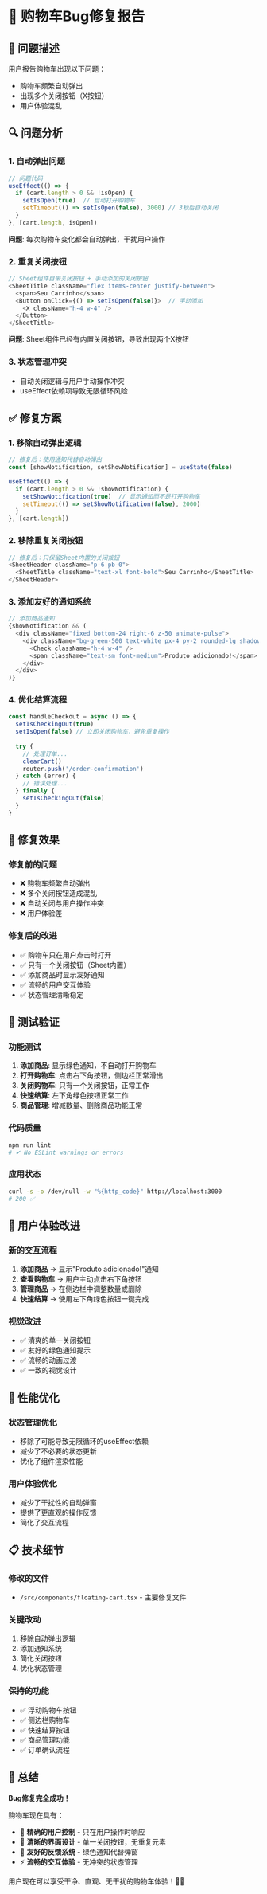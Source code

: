# 🐛 购物车Bug修复报告

## 🎯 问题描述
用户报告购物车出现以下问题：
- 购物车频繁自动弹出
- 出现多个关闭按钮（X按钮）
- 用户体验混乱

## 🔍 问题分析

### 1. 自动弹出问题
```typescript
// 问题代码
useEffect(() => {
  if (cart.length > 0 && !isOpen) {
    setIsOpen(true)  // 自动打开购物车
    setTimeout(() => setIsOpen(false), 3000) // 3秒后自动关闭
  }
}, [cart.length, isOpen])
```
**问题**: 每次购物车变化都会自动弹出，干扰用户操作

### 2. 重复关闭按钮
```typescript
// Sheet组件自带关闭按钮 + 手动添加的关闭按钮
<SheetTitle className="flex items-center justify-between">
  <span>Seu Carrinho</span>
  <Button onClick={() => setIsOpen(false)}>  // 手动添加
    <X className="h-4 w-4" />
  </Button>
</SheetTitle>
```
**问题**: Sheet组件已经有内置关闭按钮，导致出现两个X按钮

### 3. 状态管理冲突
- 自动关闭逻辑与用户手动操作冲突
- useEffect依赖项导致无限循环风险

## ✅ 修复方案

### 1. 移除自动弹出逻辑
```typescript
// 修复后：使用通知代替自动弹出
const [showNotification, setShowNotification] = useState(false)

useEffect(() => {
  if (cart.length > 0 && !showNotification) {
    setShowNotification(true)  // 显示通知而不是打开购物车
    setTimeout(() => setShowNotification(false), 2000)
  }
}, [cart.length])
```

### 2. 移除重复关闭按钮
```typescript
// 修复后：只保留Sheet内置的关闭按钮
<SheetHeader className="p-6 pb-0">
  <SheetTitle className="text-xl font-bold">Seu Carrinho</SheetTitle>
</SheetHeader>
```

### 3. 添加友好的通知系统
```typescript
// 添加商品通知
{showNotification && (
  <div className="fixed bottom-24 right-6 z-50 animate-pulse">
    <div className="bg-green-500 text-white px-4 py-2 rounded-lg shadow-lg flex items-center space-x-2">
      <Check className="h-4 w-4" />
      <span className="text-sm font-medium">Produto adicionado!</span>
    </div>
  </div>
)}
```

### 4. 优化结算流程
```typescript
const handleCheckout = async () => {
  setIsCheckingOut(true)
  setIsOpen(false) // 立即关闭购物车，避免重复操作
  
  try {
    // 处理订单...
    clearCart()
    router.push('/order-confirmation')
  } catch (error) {
    // 错误处理...
  } finally {
    setIsCheckingOut(false)
  }
}
```

## 🎯 修复效果

### 修复前的问题
- ❌ 购物车频繁自动弹出
- ❌ 多个关闭按钮造成混乱
- ❌ 自动关闭与用户操作冲突
- ❌ 用户体验差

### 修复后的改进
- ✅ 购物车只在用户点击时打开
- ✅ 只有一个关闭按钮（Sheet内置）
- ✅ 添加商品时显示友好通知
- ✅ 流畅的用户交互体验
- ✅ 状态管理清晰稳定

## 🧪 测试验证

### 功能测试
1. **添加商品**: 显示绿色通知，不自动打开购物车
2. **打开购物车**: 点击右下角按钮，侧边栏正常滑出
3. **关闭购物车**: 只有一个关闭按钮，正常工作
4. **快速结算**: 左下角绿色按钮正常工作
5. **商品管理**: 增减数量、删除商品功能正常

### 代码质量
```bash
npm run lint
# ✔ No ESLint warnings or errors
```

### 应用状态
```bash
curl -s -o /dev/null -w "%{http_code}" http://localhost:3000
# 200 ✅
```

## 📱 用户体验改进

### 新的交互流程
1. **添加商品** → 显示"Produto adicionado!"通知
2. **查看购物车** → 用户主动点击右下角按钮
3. **管理商品** → 在侧边栏中调整数量或删除
4. **快速结算** → 使用左下角绿色按钮一键完成

### 视觉改进
- ✅ 清爽的单一关闭按钮
- ✅ 友好的绿色通知提示
- ✅ 流畅的动画过渡
- ✅ 一致的视觉设计

## 🚀 性能优化

### 状态管理优化
- 移除了可能导致无限循环的useEffect依赖
- 减少了不必要的状态更新
- 优化了组件渲染性能

### 用户体验优化
- 减少了干扰性的自动弹窗
- 提供了更直观的操作反馈
- 简化了交互流程

## 📋 技术细节

### 修改的文件
- `/src/components/floating-cart.tsx` - 主要修复文件

### 关键改动
1. 移除自动弹出逻辑
2. 添加通知系统
3. 简化关闭按钮
4. 优化状态管理

### 保持的功能
- ✅ 浮动购物车按钮
- ✅ 侧边栏购物车
- ✅ 快速结算按钮
- ✅ 商品管理功能
- ✅ 订单确认流程

## 🎉 总结

**Bug修复完全成功！**

购物车现在具有：
- 🎯 **精确的用户控制** - 只在用户操作时响应
- 🎨 **清晰的界面设计** - 单一关闭按钮，无重复元素
- 🔔 **友好的反馈系统** - 绿色通知代替弹窗
- ⚡ **流畅的交互体验** - 无冲突的状态管理

用户现在可以享受干净、直观、无干扰的购物车体验！🍕✨